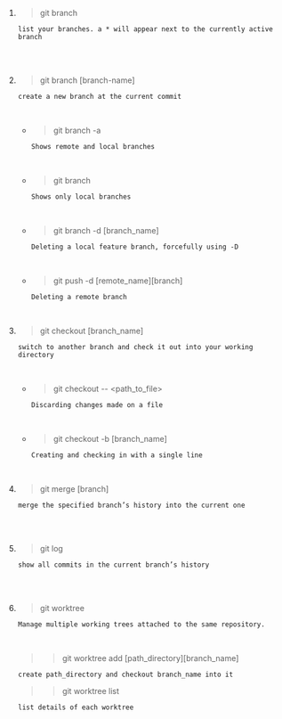 1. >git branch

    `list your branches. a * will appear next to the currently active branch`

<br><br>

2. >git branch [branch-name]

    `create a new branch at the current commit`

    <br>

    * >git branch -a

        `Shows remote and local branches`

    <br>

    * >git branch

        `Shows only local branches`

    <br>

    * >git branch -d [branch_name] 

        `Deleting a local feature branch, forcefully using -D`

    <br>

    * >git push -d [remote_name][branch] 

        `Deleting a remote branch`

    <br>

3. >git checkout [branch_name]

    `switch to another branch and check it out into your working directory`
    
    <br>

    * >git checkout -- <path_to_file>
        
        `Discarding changes made on a file`
    
    <br>

    * >git checkout -b [branch_name]
        
        `Creating and checking in with a single line`

<br>

4. >git merge [branch]

    `merge the specified branch’s history into the current one`

<br><br>

5. >git log

    `show all commits in the current branch’s history`

<br><br>

6. >git worktree

    `Manage multiple working trees attached to the same repository.`

    <br/>

    >>git worktree add [path_directory][branch_name]

    `create path_directory and checkout branch_name into it`

    >>git worktree list 

    `list details of each worktree`